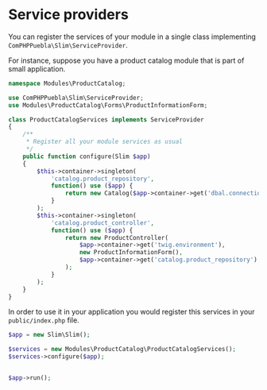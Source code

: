 # Service providers

You can register the services of your module in a single class implementing
`ComPHPPuebla\Slim\ServiceProvider`.


For instance, suppose you have a product catalog module that is part of small
application.

```php
namespace Modules\ProductCatalog;

use ComPHPPuebla\Slim\ServiceProvider;
use Modules\ProductCatalog\Forms\ProductInformationForm;

class ProductCatalogServices implements ServiceProvider
{
    /**
     * Register all your module services as usual
     */
    public function configure(Slim $app)
    {
        $this->container->singleton(
            'catalog.product_repository',
            function() use ($app) {
                return new Catalog($app->container->get('dbal.connection'));
            }
        );
        $this->container->singleton(
            'catalog.product_controller',
            function() use ($app) {
                return new ProductController(
                    $app->container->get('twig.environment'),
                    new ProductInformationForm(),
                    $app->container->get('catalog.product_repository')
                );
            }
        );
    }
}
```

In order to use it in your application you would register this services in your
`public/index.php` file.

```php
$app = new Slim\Slim();

$services = new Modules\ProductCatalog\ProductCatalogServices();
$services->configure($app);


$app->run();
```
